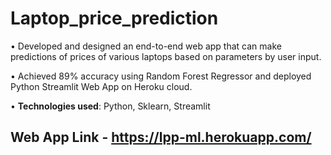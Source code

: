 # Laptop_price_prediction

• Developed and designed an end-to-end web app that can make predictions of prices of various
laptops based on parameters by user input.

• Achieved 89% accuracy using Random Forest Regressor and deployed Python Streamlit Web
App on Heroku cloud.

• **Technologies used**: Python, Sklearn, Streamlit

## Web App Link - https://lpp-ml.herokuapp.com/
